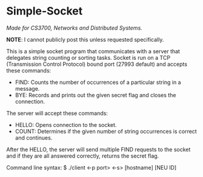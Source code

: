 # Simple-Socket
_Made for CS3700, Networks and Distributed Systems._

__NOTE__: I cannot publicly post this unless requested specifically.

This is a simple socket program that communicates with a server that delegates string counting or sorting tasks.
Socket is run on a TCP (Transmission Control Protocol) bound port (27993 default) and accepts these commands:
- FIND: Counts the number of occurrences of a particular string in a message.
- BYE: Records and prints out the given secret flag and closes the connection.

The server will accept these commands:
- HELLO: Opens connection to the socket.
- COUNT: Determines if the given number of string occurrences is correct and continues.

After the HELLO, the server will send multiple FIND requests to the socket and if they are all answered correctly, returns the secret flag.

Command line syntax:
$ ./client <-p port> <-s> [hostname] [NEU ID]
